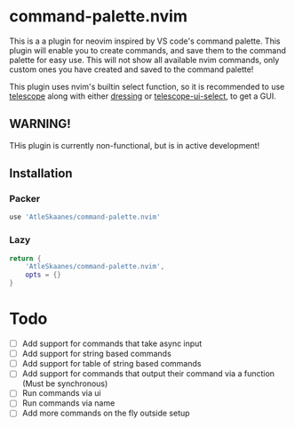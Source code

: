 # command-palette.nvim
This is a a plugin for neovim inspired by VS code's command palette.
This plugin will enable you to create commands, and save them to the command palette for easy use.
This will not show all available nvim commands, only custom ones you have created and saved to the command palette!

This plugin uses nvim's builtin select function, so it is recommended to use [telescope](https://github.com/nvim-telescope/telescope.nvim) along with either [dressing](https://github.com/stevearc/dressing.nvim) or [telescope-ui-select](https://github.com/nvim-telescope/telescope-ui-select.nvim), to get a GUI.

## WARNING!
THis plugin is currently non-functional, but is in active development!

## Installation

### Packer
```lua
use 'AtleSkaanes/command-palette.nvim'
```

### Lazy
```lua
return {
    'AtleSkaanes/command-palette.nvim',
    opts = {}
}
```
</details>

# Todo
- [ ] Add support for commands that take async input
- [ ] Add support for string based commands
- [ ] Add support for table of string based commands
- [ ] Add support for commands that output their command via a function (Must be synchronous)
- [ ] Run commands via ui
- [ ] Run commands via name
- [ ] Add more commands on the fly outside setup

